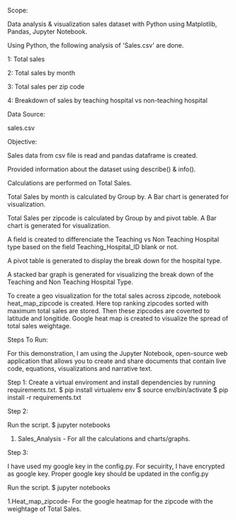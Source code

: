 

Scope:

Data analysis & visualization sales dataset with Python using Matplotlib, Pandas, Jupyter Notebook.

Using Python, the following analysis of 'Sales.csv' are done.

1: Total sales

2: Total sales by month

3: Total sales per zip code

4: Breakdown of sales by teaching hospital vs non-teaching hospital


Data Source:

sales.csv


Objective:

Sales data from csv file is read and pandas dataframe is created.

Provided information about the dataset using describe() & info().

Calculations are performed on Total Sales.

Total Sales by month is calculated by Group by. A Bar chart is generated for visualization.

Total Sales per zipcode is calculated by Group by and pivot table. A Bar chart is generated for visualization.

A field is created to differenciate the Teaching vs Non Teaching Hospital type based on the field Teaching_Hospital_ID blank or not.

A pivot table is generated to display the break down for the hospital type.

A stacked bar graph is generated for visualizing the break down of the Teaching and Non Teaching Hospital Type.

To create a geo visualization for the total sales across zipcode,  notebook heat_map_zipcode is created. Here top ranking zipcodes sorted with maximum total sales are stored. Then these zipcodes are coverted to latitude and longitide. Google heat map is created to visualize the spread of total sales weightage.


Steps To Run:


For this demonstration, I am using the Jupyter Notebook, open-source web application that allows you to create and share documents that contain live code, equations, visualizations and narrative text.


Step 1:
Create a virtual enviroment and install dependencies by running requirements.txt.
$ pip install virtualenv env
$ source env/bin/activate
$ pip install -r requirements.txt


Step 2:

Run the script.
$ jupyter notebooks

1. Sales_Analysis - For all the calculations and charts/graphs.


Step 3:

I have used my google key in the config.py. For secuirity, I have encrypted as google key. Proper google key should be updated in the config.py

Run the script.
$ jupyter notebooks

1.Heat_map_zipcode- For the google heatmap for the zipcode with the weightage of Total Sales.


